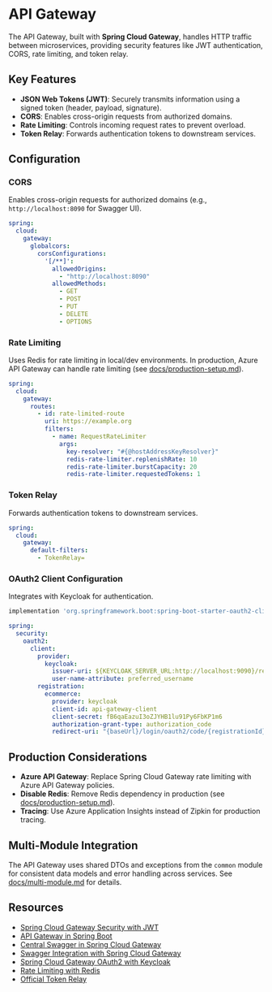 # API Gateway
The API Gateway, built with **Spring Cloud Gateway**, handles HTTP traffic between microservices, providing security features like JWT authentication, CORS, rate limiting, and token relay.

## Key Features
- **JSON Web Tokens (JWT)**: Securely transmits information using a signed token (header, payload, signature).
- **CORS**: Enables cross-origin requests from authorized domains.
- **Rate Limiting**: Controls incoming request rates to prevent overload.
- **Token Relay**: Forwards authentication tokens to downstream services.

## Configuration
### CORS
Enables cross-origin requests for authorized domains (e.g., `http://localhost:8090` for Swagger UI).

```yaml
spring:
  cloud:
    gateway:
      globalcors:
        corsConfigurations:
          '[/**]':
            allowedOrigins:
              - "http://localhost:8090"
            allowedMethods:
              - GET
              - POST
              - PUT
              - DELETE
              - OPTIONS
```

### Rate Limiting
Uses Redis for rate limiting in local/dev environments. In production, Azure API Gateway can handle rate limiting (see [docs/production-setup.md](../config/docs/production-setup.md)).

```yaml
spring:
  cloud:
    gateway:
      routes:
        - id: rate-limited-route
          uri: https://example.org
          filters:
            - name: RequestRateLimiter
              args:
                key-resolver: "#{@hostAddressKeyResolver}"
                redis-rate-limiter.replenishRate: 10
                redis-rate-limiter.burstCapacity: 20
                redis-rate-limiter.requestedTokens: 1
```

### Token Relay
Forwards authentication tokens to downstream services.

```yaml
spring:
  cloud:
    gateway:
      default-filters:
        - TokenRelay=
```

### OAuth2 Client Configuration
Integrates with Keycloak for authentication.

```groovy
implementation 'org.springframework.boot:spring-boot-starter-oauth2-client'
```

```yaml
spring:
  security:
    oauth2:
      client:
        provider:
          keycloak:
            issuer-uri: ${KEYCLOAK_SERVER_URL:http://localhost:9090}/realms/ecommerce
            user-name-attribute: preferred_username
        registration:
          ecommerce:
            provider: keycloak
            client-id: api-gateway-client
            client-secret: fB6qaEazuI3oZJYHB1lu91Py6FbKP1m6
            authorization-grant-type: authorization_code
            redirect-uri: "{baseUrl}/login/oauth2/code/{registrationId}"
```

## Production Considerations
- **Azure API Gateway**: Replace Spring Cloud Gateway rate limiting with Azure API Gateway policies.
- **Disable Redis**: Remove Redis dependency in production (see [docs/production-setup.md](../config/docs/production-setup.md)).
- **Tracing**: Use Azure Application Insights instead of Zipkin for production tracing.

## Multi-Module Integration
The API Gateway uses shared DTOs and exceptions from the `common` module for consistent data models and error handling across services. See [docs/multi-module.md](../config/docs/multi-module.md) for details.

## Resources
- [Spring Cloud Gateway Security with JWT](https://medium.com/@rajithgama/spring-cloud-gateway-security-with-jwt-23045ba59b8a)
- [API Gateway in Spring Boot](https://medium.com/@ankithahjpgowda/api-gateway-in-spring-boot-3ea804003021)
- [Central Swagger in Spring Cloud Gateway](https://medium.com/@oguz.topal/central-swagger-in-spring-cloud-gateway-697a1c37b03d)
- [Swagger Integration with Spring Cloud Gateway](https://medium.com/@pubuduc.14/swagger-openapi-specification-3-integration-with-spring-cloud-gateway-part-2-1d670d4ab69a)
- [Spring Cloud Gateway OAuth2 with Keycloak](https://blog.devops.dev/spring-cloud-gateway-oauth2-security-with-keycloak-jwt-tokens-and-securing-it-with-https-ssl-2166d8009531)
- [Rate Limiting with Redis](https://medium.com/@htyesilyurt/implement-rate-limiting-in-spring-cloud-gateway-with-redis-7b71c8dd53a3)
- [Official Token Relay](https://cloud.spring.io/spring-cloud-static/spring-cloud-security/2.1.3.RELEASE/single/spring-cloud-security.html#_token_relay)